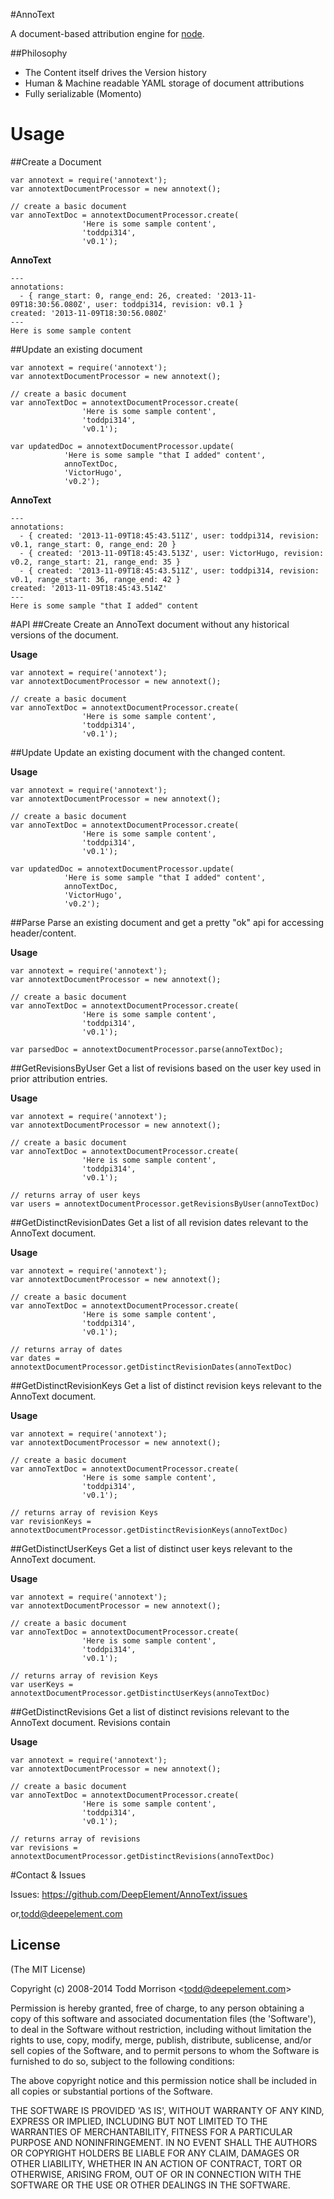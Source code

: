 #AnnoText

  A document-based attribution engine for [node](http://nodejs.org).


##Philosophy

* The Content itself drives the Version history
* Human & Machine readable YAML storage of document attributions
* Fully serializable (Momento)


# Usage

##Create a Document

	var annotext = require('annotext');
	var annotextDocumentProcessor = new annotext();
	
	// create a basic document
	var annoTextDoc = annotextDocumentProcessor.create(
					'Here is some sample content',
					'toddpi314', 
					'v0.1');			

**AnnoText**

	---
	annotations:
	  - { range_start: 0, range_end: 26, created: '2013-11-09T18:30:56.080Z', user: toddpi314, revision: v0.1 }
	created: '2013-11-09T18:30:56.080Z'
	---
	Here is some sample content

##Update an existing document

	var annotext = require('annotext');
	var annotextDocumentProcessor = new annotext();
	
	// create a basic document
	var annoTextDoc = annotextDocumentProcessor.create(
					'Here is some sample content',
					'toddpi314', 
					'v0.1');
					
	var updatedDoc = annotextDocumentProcessor.update(
				'Here is some sample "that I added" content',
				annoTextDoc,
				'VictorHugo',
				'v0.2');
		

**AnnoText**

	---
	annotations:
	  - { created: '2013-11-09T18:45:43.511Z', user: toddpi314, revision: v0.1, range_start: 0, range_end: 20 }
	  - { created: '2013-11-09T18:45:43.513Z', user: VictorHugo, revision: v0.2, range_start: 21, range_end: 35 }
	  - { created: '2013-11-09T18:45:43.511Z', user: toddpi314, revision: v0.1, range_start: 36, range_end: 42 }
	created: '2013-11-09T18:45:43.514Z'
	---
	Here is some sample "that I added" content

#API
##Create
Create an AnnoText document without any historical versions of the document.

**Usage**

	var annotext = require('annotext');
	var annotextDocumentProcessor = new annotext();
	
	// create a basic document
	var annoTextDoc = annotextDocumentProcessor.create(
					'Here is some sample content',
					'toddpi314', 
					'v0.1');		

##Update
Update an existing document with the changed content. 

**Usage**

	var annotext = require('annotext');
	var annotextDocumentProcessor = new annotext();
	
	// create a basic document
	var annoTextDoc = annotextDocumentProcessor.create(
					'Here is some sample content',
					'toddpi314', 
					'v0.1');
					
	var updatedDoc = annotextDocumentProcessor.update(
				'Here is some sample "that I added" content',
				annoTextDoc,
				'VictorHugo',
				'v0.2');


##Parse
Parse an existing document and get a pretty "ok" api for accessing header/content.

**Usage**

	var annotext = require('annotext');
	var annotextDocumentProcessor = new annotext();
	
	// create a basic document
	var annoTextDoc = annotextDocumentProcessor.create(
					'Here is some sample content',
					'toddpi314', 
					'v0.1');
					
	var parsedDoc = annotextDocumentProcessor.parse(annoTextDoc);



##GetRevisionsByUser
Get a list of revisions based on the user key used in prior attribution entries.

**Usage**

	var annotext = require('annotext');
	var annotextDocumentProcessor = new annotext();
	
	// create a basic document
	var annoTextDoc = annotextDocumentProcessor.create(
					'Here is some sample content',
					'toddpi314', 
					'v0.1');
					
	// returns array of user keys
	var users = annotextDocumentProcessor.getRevisionsByUser(annoTextDoc)


##GetDistinctRevisionDates
Get a list of all revision dates relevant to the AnnoText document.

**Usage**

	var annotext = require('annotext');
	var annotextDocumentProcessor = new annotext();
	
	// create a basic document
	var annoTextDoc = annotextDocumentProcessor.create(
					'Here is some sample content',
					'toddpi314', 
					'v0.1');
					
	// returns array of dates
	var dates = annotextDocumentProcessor.getDistinctRevisionDates(annoTextDoc)

##GetDistinctRevisionKeys
Get a list of distinct revision keys relevant to the AnnoText document.

**Usage**

	var annotext = require('annotext');
	var annotextDocumentProcessor = new annotext();
	
	// create a basic document
	var annoTextDoc = annotextDocumentProcessor.create(
					'Here is some sample content',
					'toddpi314', 
					'v0.1');
					
	// returns array of revision Keys
	var revisionKeys = annotextDocumentProcessor.getDistinctRevisionKeys(annoTextDoc)

##GetDistinctUserKeys
Get a list of distinct user keys relevant to the AnnoText document.

**Usage**

	var annotext = require('annotext');
	var annotextDocumentProcessor = new annotext();
	
	// create a basic document
	var annoTextDoc = annotextDocumentProcessor.create(
					'Here is some sample content',
					'toddpi314', 
					'v0.1');
					
	// returns array of revision Keys
	var userKeys = annotextDocumentProcessor.getDistinctUserKeys(annoTextDoc)

##GetDistinctRevisions
Get a list of distinct revisions relevant to the AnnoText document.
Revisions contain 

**Usage**

	var annotext = require('annotext');
	var annotextDocumentProcessor = new annotext();
	
	// create a basic document
	var annoTextDoc = annotextDocumentProcessor.create(
					'Here is some sample content',
					'toddpi314', 
					'v0.1');
					
	// returns array of revisions
	var revisions = annotextDocumentProcessor.getDistinctRevisions(annoTextDoc)

#Contact & Issues

Issues: https://github.com/DeepElement/AnnoText/issues

or,<todd@deepelement.com>

## License

(The MIT License)

Copyright (c) 2008-2014 Todd Morrison &lt;todd@deepelement.com&gt;

Permission is hereby granted, free of charge, to any person obtaining
a copy of this software and associated documentation files (the
'Software'), to deal in the Software without restriction, including
without limitation the rights to use, copy, modify, merge, publish,
distribute, sublicense, and/or sell copies of the Software, and to
permit persons to whom the Software is furnished to do so, subject to
the following conditions:

The above copyright notice and this permission notice shall be
included in all copies or substantial portions of the Software.

THE SOFTWARE IS PROVIDED 'AS IS', WITHOUT WARRANTY OF ANY KIND,
EXPRESS OR IMPLIED, INCLUDING BUT NOT LIMITED TO THE WARRANTIES OF
MERCHANTABILITY, FITNESS FOR A PARTICULAR PURPOSE AND NONINFRINGEMENT.
IN NO EVENT SHALL THE AUTHORS OR COPYRIGHT HOLDERS BE LIABLE FOR ANY
CLAIM, DAMAGES OR OTHER LIABILITY, WHETHER IN AN ACTION OF CONTRACT,
TORT OR OTHERWISE, ARISING FROM, OUT OF OR IN CONNECTION WITH THE
SOFTWARE OR THE USE OR OTHER DEALINGS IN THE SOFTWARE.
